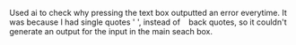 Used ai to check why pressing the text box outputted an error everytime. It was because I had single quotes ' ', instead of ` ` back quotes, so it couldn't generate an output for the input in the main seach box. 